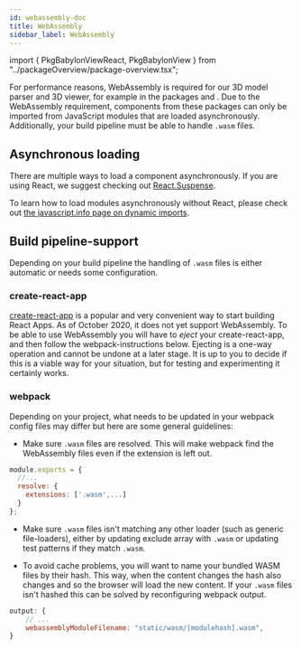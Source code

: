 ```yaml
---
id: webassembly-doc
title: WebAssembly
sidebar_label: WebAssembly
---
```


import { PkgBabylonViewReact, PkgBabylonView } from "../packageOverview/package-overview.tsx";

For performance reasons, WebAssembly is required for our 3D model parser and 3D viewer, for example in the packages <PkgBabylonViewReact /> and <PkgBabylonView />.
Due to the WebAssembly requirement, components from these packages can only be imported from JavaScript modules that are loaded asynchronously.
Additionally, your build pipeline must be able to handle `.wasm` files.

## Asynchronous loading

There are multiple ways to load a component asynchronously.
If you are using React, we suggest checking out [React.Suspense](https://reactjs.org/docs/react-api.html#reactsuspense).

To learn how to load modules asynchronously without React, please check out [the javascript.info page on dynamic imports](https://javascript.info/modules-dynamic-imports).

## Build pipeline-support

Depending on your build pipeline the handling of `.wasm` files is either automatic or needs some configuration.

### create-react-app

[create-react-app](https://github.com/facebook/create-react-app) is a popular and very convenient way to start building React Apps. As of October 2020, it does not yet support WebAssembly. To be able to use WebAssembly you will have to _eject_ your create-react-app, and then follow the webpack-instructions below. Ejecting is a one-way operation and cannot be undone at a later stage. It is up to you to decide if this is a viable way for your situation, but for testing and experimenting it certainly works.

### webpack

Depending on your project, what needs to be updated in your webpack config files may differ but here are some general guidelines:

-   Make sure `.wasm` files are resolved. This will make webpack find the WebAssembly files even if the extension is left out.

```js
module.exports = {
  //...
  resolve: {
    extensions: ['.wasm',...]
  }
};
```

-   Make sure `.wasm` files isn't matching any other loader (such as generic file-loaders), either by updating exclude array with `.wasm` or updating test patterns if they match `.wasm`.

-   To avoid cache problems, you will want to name your bundled WASM files by their hash. This way, when the content changes the hash also changes and so the browser will load the new content. If your `.wasm` files isn't hashed this can be solved by reconfiguring webpack output.

```js
output: {
    // ...
    webassemblyModuleFilename: "static/wasm/[modulehash].wasm",
}
```
